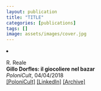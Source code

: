 ```yaml
---
layout: publication
title: "TITLE"
categories: [publications]
tags: []
image: assets/images/cover.jpg
---
```

<!-- Item: TODO -->
<li ><p>
R. Reale<br>
<b>Gillo Dorfles: il giocoliere nel bazar</b><br>
<i>PoloniCult</i>, 04/04/2018
<br />
<a href="https://polonicult.com/gillo-dorfles-giocoliere-nel-bazar/" target="_blank">[PoloniCult]</a>
<a href="https://www.linkedin.com/pulse/gillo-dorfles-il-giocoliere-nel-bazar-roberto-reale/" target="_blank">[LinkedIn]</a>
<a href="https://web.archive.org/web/*/https://polonicult.com/gillo-dorfles-giocoliere-nel-bazar/" target="_blank">[Archive]</a>
</p>
<div id="bib_TODO" class="bibtex noshow">
<pre>
</pre>
</div>
</li>
